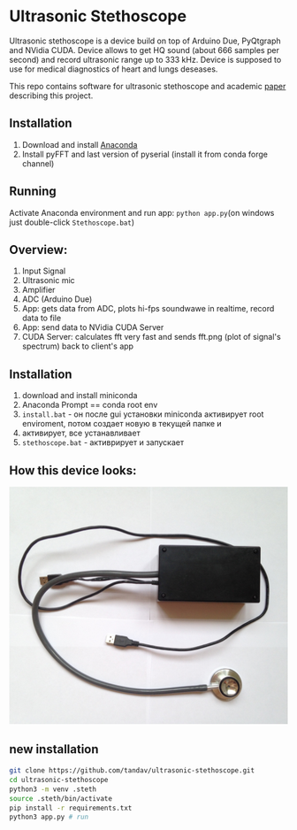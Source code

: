 # Ultrasonic Stethoscope
Ultrasonic stethoscope is a device build on top of Arduino Due, PyQtgraph and NVidia CUDA. Device allows to get HQ sound (about 666 samples per second) and record ultrasonic range up to 333 kHz. Device is supposed to use for medical diagnostics of heart and lungs deseases.

This repo contains software for ultrasonic stethoscope and academic [paper](Paper) describing this project.

## Installation
1. Download and install [Anaconda](https://www.anaconda.com/download)
2. Install pyFFT and last version of pyserial (install it from conda forge channel)

## Running
Activate Anaconda environment and run app: `python app.py`(on windows just double-click `Stethoscope.bat`)

## Overview:
1. Input Signal
2. Ultrasonic mic
3. Amplifier
4. ADC (Arduino Due)
5. App: gets data from ADC,  plots hi-fps soundwawe in realtime, record data to file
6. App: send data to NVidia CUDA Server
7. CUDA Server: calculates fft very fast and sends fft.png (plot of signal's spectrum) back to client's app 

## Installation
1. download and install miniconda
2. Anaconda Prompt == conda root env
3. `install.bat` - он после gui установки miniconda активирует root enviroment, потом создает новую в текущей папке и 
4. активирует, все устанавливает
5. `stethoscope.bat` - активрирует и запускает 

## How this device looks:
<img src="docs/whitepaper/images/hardware.jpg" width=765px/>

## new installation
```sh
git clone https://github.com/tandav/ultrasonic-stethoscope.git
cd ultrasonic-stethoscope
python3 -m venv .steth
source .steth/bin/activate
pip install -r requirements.txt
python3 app.py # run
```
